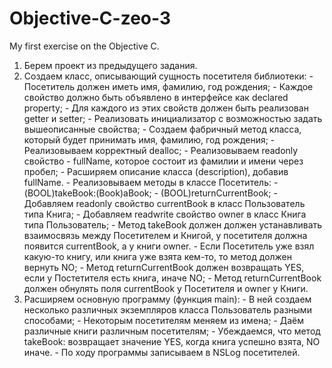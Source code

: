 # Objective-C-zeo-3
My first exercise on the Objective C.

1. Берем проект из предыдущего задания. 
2. Создаем класс, описывающий сущность посетителя библиотеки: 	- Посетитель должен иметь имя, фамилию, год рождения; 	- Каждое свойство должно быть объявлено в интерфейсе как declared property; 	- Для каждого из этих свойств должен быть реализован getter и setter; 	- Реализовать инициализатор c возможностью задать вышеописанные свойства; 	- Создаем фабричный метод класса, который будет принимать имя, фамилию, год рождения; 	- Реализовываем корректный dealloc; 	- Реализовываем readonly свойство - fullName, которое состоит из фамилии и имени через пробел; 	- Расширяем описание класса (description), добавив fullName. 	- Реализовываем методы в классе Посетитель:                       - (BOOL)takeBook:(Book)aBook;                       - (BOOL)returnCurrentBook; 	- Добавляем readonly свойство currentBook в класс Пользователь типа Книга; 	- Добавляем readwrite свойство owner в класс Книга типа Пользователь; 	- Метод takeBook должен должен устанавливать взаимосвязь между Посетителем и Книгой, у посетителя должна появится currentBook, а у книги owner. 	- Если Посетитель уже взял какую-то книгу, или книга уже взята кем-то, то метод должен вернуть NO; 	- Метод returnCurrentBook должен возвращать YES, если у Постетителя есть книга, иначе NO; 	- Метод returnCurrentBook должен обнулять поля currentBook у Посетителя и owner у Книги. 
3. Расширяем основную программу (функция main): 	- В ней создаем несколько различных экземпляров класса Пользователь разными способами; 	- Некоторым посетителям меняем из имена; 	- Даём различные книги различным посетителям; 	- Убеждаемся, что метод takeBook: возвращает значение YES, когда книга успешно взята, NO иначе. 	- По ходу программы записываем в NSLog посетителей.
